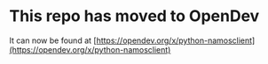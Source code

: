 # This repo has moved to OpenDev

It can now be found at [https://opendev.org/x/python-namosclient](https://opendev.org/x/python-namosclient)
